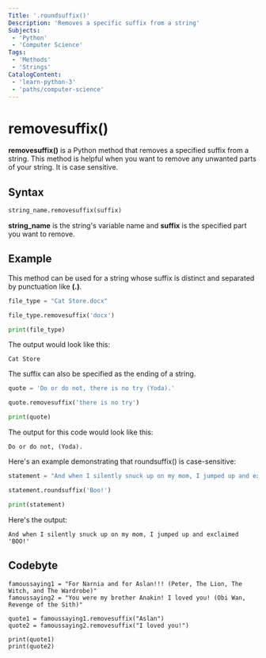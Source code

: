 ```yaml
---
Title: '.roundsuffix()'
Description: 'Removes a specific suffix from a string'
Subjects: 
 - 'Python'
 - 'Computer Science'
Tags: 
 - 'Methods'
 - 'Strings'
CatalogContent: 
 - 'learn-python-3'
 - 'paths/computer-science'
---
```

# removesuffix()

 **removesuffix()** is a Python method that removes a specified suffix from a string. This method is helpful when you want to remove any unwanted parts of your string. It is case sensitive.

## Syntax 

 ```py
 string_name.removesuffix(suffix) 
 ```
 **string_name** is the string's variable name and **suffix** is the specified part you want to remove.

## Example

This method can be used for a string whose suffix is distinct and separated by punctuation like **(.)**.

```py
file_type = "Cat Store.docx"

file_type.removesuffix('docx')

print(file_type)
```
The output would look like this:
```
Cat Store
```
The suffix can also be specified as the ending of a string.
```py
quote = 'Do or do not, there is no try (Yoda).'

quote.removesuffix('there is no try')

print(quote)
```
The output for this code would look like this:

```
Do or do not, (Yoda).
```
Here's an example demonstrating that roundsuffix() is case-sensitive:

```py
statement = "And when I silently snuck up on my mom, I jumped up and exclaimed 'BOO!'"

statement.roundsuffix('Boo!')

print(statement)

```
Here's the output:
```
And when I silently snuck up on my mom, I jumped up and exclaimed 'BOO!'
```
## Codebyte

```codebyte/python 3
famoussaying1 = "For Narnia and for Aslan!!! (Peter, The Lion, The Witch, and The Wardrobe)"
famoussaying2 = "You were my brother Anakin! I loved you! (Obi Wan, Revenge of the Sith)"

quote1 = famoussaying1.removesuffix("Aslan")
quote2 = famoussaying2.removesuffix("I loved you!")

print(quote1)
print(quote2)
```



  
